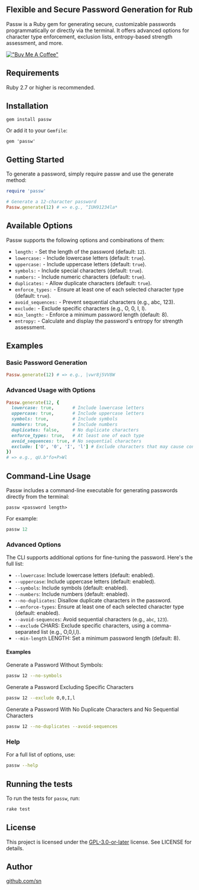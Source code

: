 ## Flexible and Secure Password Generation for Rub

Passw is a Ruby gem for generating secure, customizable passwords programmatically or directly via the terminal. It offers advanced options for character type enforcement, exclusion lists, entropy-based strength assessment, and more.

[!["Buy Me A Coffee"](https://www.buymeacoffee.com/assets/img/custom_images/orange_img.png)](https://buymeacoffee.com/underwulf)

Requirements
-----------------
Ruby 2.7 or higher is recommended.

Installation
-----------------

```shell
gem install passw
```

Or add it to your `Gemfile`: 

```
gem 'passw'
```

Getting Started
-----------------
To generate a password, simply require passw and use the generate method:

```ruby
require 'passw'

# Generate a 12-character password
Passw.generate(12) # => e.g., ^IUH91234la*
```

Available Options
-----------------
Passw supports the following options and combinations of them:

- `length:` - Set the length of the password (default: `12`).
- `lowercase:` - Include lowercase letters (default: `true`).
- `uppercase:` - Include uppercase letters (default: `true`).
- `symbols:` - Include special characters (default: `true`).
- `numbers:` - Include numeric characters (default: `true`).
- `duplicates:` - Allow duplicate characters (default: `true`).
- `enforce_types:` - Ensure at least one of each selected character type (default: `true`).
- `avoid_sequences:` - Prevent sequential characters (e.g., abc, 123).
- `exclude:` - Exclude specific characters (e.g., O, 0, I, l).
- `min_length:` - Enforce a minimum password length (default: 8).
- `entropy:` - Calculate and display the password's entropy for strength assessment.

Examples
-----------------

### Basic Password Generation

```ruby
Passw.generate(12) # => e.g., |vwr8j5VV8W
```

### Advanced Usage with Options

```ruby
Passw.generate(12, {
  lowercase: true,       # Include lowercase letters
  uppercase: true,       # Include uppercase letters
  symbols: true,         # Include symbols
  numbers: true,         # Include numbers
  duplicates: false,     # No duplicate characters
  enforce_types: true,   # At least one of each type
  avoid_sequences: true, # No sequential characters
  exclude: ['O', '0', 'I', 'l'] # Exclude characters that may cause confusion
}) 
# => e.g., qU.b"fo+P>Wl
```

Command-Line Usage
-----------------
Passw includes a command-line executable for generating passwords directly from the terminal:

```
passw <password length>
```

For example:

```ruby
passw 12
```

### Advanced Options

The CLI supports additional options for fine-tuning the password. Here's the full list:

- `--lowercase`: Include lowercase letters (default: enabled).
- `--uppercase`: Include uppercase letters (default: enabled).
- `--symbols`: Include symbols (default: enabled).
- `--numbers`: Include numbers (default: enabled).
- `--no-duplicates`: Disallow duplicate characters in the password.
- `--enforce-types`: Ensure at least one of each selected character type (default: enabled).
- `--avoid-sequences`: Avoid sequential characters (e.g., `abc`, `123`).
- `--exclude` CHARS: Exclude specific characters, using a comma-separated list (e.g., O,0,I,l).
- `--min-length` LENGTH: Set a minimum password length (default: 8).

#### Examples

Generate a Password Without Symbols:

```bash
passw 12 --no-symbols
```

Generate a Password Excluding Specific Characters
```bash
passw 12 --exclude O,0,I,l
```

Generate a Password With No Duplicate Characters and No Sequential Characters
```bash
passw 12 --no-duplicates --avoid-sequences
```

### Help
For a full list of options, use:

```bash
passw --help
```

Running the tests
-----------------
To run the tests for `passw`, run:

```bash
rake test
```

License
-----------------
This project is licensed under the [GPL-3.0-or-later](https://github.com/sn/passw/blob/master/LICENSE) license. See LICENSE for details.

Author
-----------------
[github.com/sn](https://github.com/sn) 
